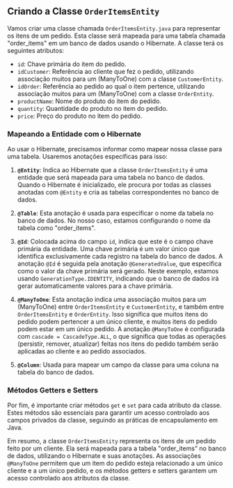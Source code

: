 ## Criando a Classe `OrderItemsEntity`

Vamos criar uma classe chamada `OrderItemsEntity.java` para representar os itens de um pedido. Esta classe será mapeada para uma tabela chamada "order_items" em um banco de dados usando o Hibernate. A classe terá os seguintes atributos:

- `id`: Chave primária do item do pedido.
- `idCustomer`: Referência ao cliente que fez o pedido, utilizando associação muitos para um (ManyToOne) com a classe `CustomerEntity`.
- `idOrder`: Referência ao pedido ao qual o item pertence, utilizando associação muitos para um (ManyToOne) com a classe `OrderEntity`.
- `productName`: Nome do produto do item do pedido.
- `quantity`: Quantidade do produto no item do pedido.
- `price`: Preço do produto no item do pedido.

### Mapeando a Entidade com o Hibernate

Ao usar o Hibernate, precisamos informar como mapear nossa classe para uma tabela. Usaremos anotações específicas para isso:

1. **`@Entity`**: Indica ao Hibernate que a classe `OrderItemsEntity` é uma entidade que será mapeada para uma tabela no banco de dados. Quando o Hibernate é inicializado, ele procura por todas as classes anotadas com `@Entity` e cria as tabelas correspondentes no banco de dados.

2. **`@Table`**: Esta anotação é usada para especificar o nome da tabela no banco de dados. No nosso caso, estamos configurando o nome da tabela como "order_items".

3. **`@Id`**: Colocada acima do campo `id`, indica que este é o campo chave primária da entidade. Uma chave primária é um valor único que identifica exclusivamente cada registro na tabela do banco de dados. A anotação `@Id` é seguida pela anotação `@GeneratedValue`, que especifica como o valor da chave primária será gerado. Neste exemplo, estamos usando `GenerationType.IDENTITY`, indicando que o banco de dados irá gerar automaticamente valores para a chave primária.

4. **`@ManyToOne`**: Esta anotação indica uma associação muitos para um (ManyToOne) entre `OrderItemsEntity` e `CustomerEntity`, e também entre `OrderItemsEntity` e `OrderEntity`. Isso significa que muitos itens do pedido podem pertencer a um único cliente, e muitos itens do pedido podem estar em um único pedido. A anotação `@ManyToOne` é configurada com `cascade = CascadeType.ALL`, o que significa que todas as operações (persistir, remover, atualizar) feitas nos itens do pedido também serão aplicadas ao cliente e ao pedido associados.

5. **`@Column`**: Usada para mapear um campo da classe para uma coluna na tabela do banco de dados.

### Métodos Getters e Setters

Por fim, é importante criar métodos `get` e `set` para cada atributo da classe. Estes métodos são essenciais para garantir um acesso controlado aos campos privados da classe, seguindo as práticas de encapsulamento em Java.

Em resumo, a classe `OrderItemsEntity` representa os itens de um pedido feito por um cliente. Ela será mapeada para a tabela "order_items" no banco de dados, utilizando o Hibernate e suas anotações. As associações `@ManyToOne` permitem que um item do pedido esteja relacionado a um único cliente e a um único pedido, e os métodos getters e setters garantem um acesso controlado aos atributos da classe.

